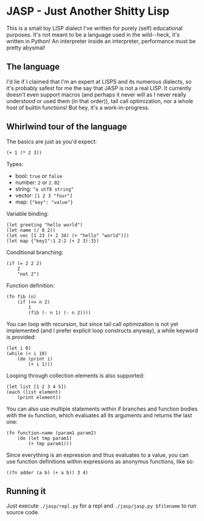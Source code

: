 # JASP - Just Another Shitty Lisp

This is a small toy LISP dialect I've written for purely (self) educational purposes. It's not meant to be a language used
in the wild--heck, it's written in Python! An interpreter inside an interpreter, performance must be pretty abysmal!

## The language

I'd lie if I claimed that I'm an expert at LISPS and its numerous dialects, so it's probably safest for me the say that
JASP is not a real LISP. It currently doesn't even support macros (and perhaps it never will as I never really
understood or used them (in that order)), tail call optimization, nor a whole host of builtin functions! But hey, it's
a work-in-progress.

## Whirlwind tour of the language

The basics are just as you'd expect:
```
(+ 1 (* 2 3))
```

Types:
- bool: `true` or `false`
- number: `2` or `2.02`
- string: `"a utf8 string"`
- vector: `[1 2 3 "four"]`
- map: `{"key": "value"}`

Variable binding:
```
(let greeting "hello world")
(let name (/ 8 2))
(let vec [1 23 (+ 2 34) (+ "hello" "world")])
(let map {"key1":1 2:2 (+ 2 3):3})
```

Conditional branching:
```
(if (= 2 2 2)
    2
    "not 2")
```

Function definition:
```
(fn fib (n)
    (if (<= n 2)
        1
        (fib (- n 1) (- n 2))))
```

You can loop with recursion, but since tail call optimization is not yet implemented (and I prefer explicit loop
constructs anyway), a while keyword is provided:
```
(let i 0)
(while (< i 10)
    (do (print i)
        (+ i 1)))
```

Looping through collection elements is also supported:
```
(let list [1 2 3 4 5])
(each (list element)
    (print element))
```

You can also use multiple statements within if branches and function bodies with the `do` function, which evaluates all
its arguments and returns the last one:
```
(fn function-name (param1 param2)
    (do (let tmp param1)
        (+ tmp param1)))
```

Since everything is an expression and thus evaluates to a value, you can use function definitions within expressions
as anonymus functions, like so:
```
((fn adder (a b) (+ a b)) 3 4)
```

## Running it

Just execute `./jasp/repl.py` for a repl and `./jasp/jasp.py $filename` to run source code.
